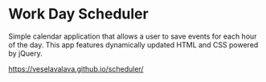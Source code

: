# Work Day Scheduler 
Simple calendar application that allows a user to save events for each hour of the day. This app features dynamically updated HTML and CSS powered by jQuery.

https://veselavalava.github.io/scheduler/



